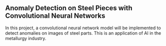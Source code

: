 ## Anomaly Detection on Steel Pieces with Convolutional Neural Networks

In this project, a convolutional neural network model will be implemented to detect anomalies on images of steel parts. This is an application of AI in the metallurgy industry. 
